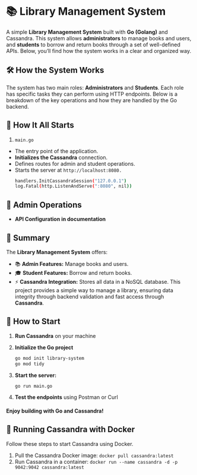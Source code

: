 # 📚 Library Management System

A simple **Library Management System** built with **Go (Golang)** and Cassandra. This system allows **administrators** to manage books and users, and **students** to borrow and return books through a set of well-defined APIs. Below, you’ll find how the system works in a clear and organized way.

## 🛠 How the System Works

The system has two main roles: **Administrators** and **Students**. Each role has specific tasks they can perform using HTTP endpoints. Below is a breakdown of the key operations and how they are handled by the Go backend.

## 🔌 How It All Starts
1. `main.go`
- The entry point of the application.
- **Initializes the Cassandra** connection.
- Defines routes for admin and student operations.
- Starts the server at `http://localhost:8080.`
    ```bash
    handlers.InitCassandraSession("127.0.0.1")
    log.Fatal(http.ListenAndServe(":8080", nil))
## 🚀 Admin Operations

- **API Configuration in documentation**

## 🧩 Summary

The **Library Management System** offers:

- 📚 **Admin Features:** Manage books and users.
- 🎓 **Student Features:** Borrow and return books.
- ⚡ **Cassandra Integration:** Stores all data in a NoSQL database.
This project provides a simple way to manage a library, ensuring data integrity through backend validation and fast access through **Cassandra**.

## 🎯 How to Start

1. **Run Cassandra** on your machine

2. **Initialize the Go project**
    ```bash
    go mod init library-system
    go mod tidy
3. **Start the server:**
    ```bash
    go run main.go
4. **Test the endpoints** using Postman or Curl

#### Enjoy building with Go and Cassandra!

## 🐳 Running Cassandra with Docker
Follow these steps to start Cassandra using Docker.

1. Pull the Cassandra Docker image:
```docker pull cassandra:latest```
2. Run Cassandra in a container:
```docker run --name cassandra -d -p 9042:9042 cassandra:latest```
